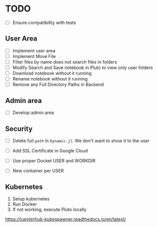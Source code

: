 # TODO
- [ ] Ensure compatibility with tests

## User Area
- [ ] Implement user area
- [ ] Implement Move File
- [ ] Filter files by name does not search files in folders
- [ ] Modify Search and Save notebook in Pluto to view only user folders
- [ ] Download notebook without it running
- [ ] Rename notebook without it running
- [ ] Remove any Full Directory Paths in Backend

## Admin area
- [ ] Develop admin area

## Security
- [ ] Delete full `path` in `Dynamic.jl`. We don't want to show it to the user
- [ ] Add SSL Certificate in Google Cloud
- [ ] Use proper Docket USER and WORKDIR
- [ ] New container per USER 


## Kubernetes
1. Setup kubernetes
2. Run Docker
3. If not working, execute Pluto locally


https://jupyterhub-kubespawner.readthedocs.io/en/latest/
